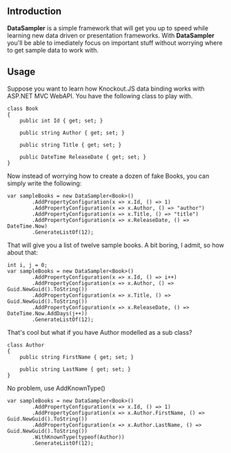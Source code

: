 ## Introduction

__DataSampler__ is a simple framework that will get you up to speed while learning new data driven or presentation frameworks. With __DataSampler__ you'll be able to imediately focus on important stuff without worrying where to get sample data to work with.

## Usage
Suppose you want to learn how Knockout.JS data binding works with ASP.NET MVC WebAPI. You have the following class to play with.

    class Book
    {
        public int Id { get; set; }
        
        public string Author { get; set; }
        
        public string Title { get; set; }
        
        public DateTime ReleaseDate { get; set; }
    }

Now instead of worrying how to create a dozen of fake Books, you can simply write the following:

    var sampleBooks = new DataSampler<Book>()
            .AddPropertyConfiguration(x => x.Id, () => 1)
            .AddPropertyConfiguration(x => x.Author, () => "author")
            .AddPropertyConfiguration(x => x.Title, () => "title")
            .AddPropertyConfiguration(x => x.ReleaseDate, () => DateTime.Now)
            .GenerateListOf(12);
That will give you a list of twelve sample books. A bit boring, I admit, so how about that:

    int i, j = 0;
    var sampleBooks = new DataSampler<Book>()
            .AddPropertyConfiguration(x => x.Id, () => i++)
            .AddPropertyConfiguration(x => x.Author, () => Guid.NewGuid().ToString())
            .AddPropertyConfiguration(x => x.Title, () => Guid.NewGuid().ToString())
            .AddPropertyConfiguration(x => x.ReleaseDate, () => DateTime.Now.AddDays(j++))
            .GenerateListOf(12);

That's cool but what if you have Author modelled as a sub class? 

    class Author
    {
        public string FirstName { get; set; }
        
        public string LastName { get; set; }
    }
No problem, use AddKnownType()

    var sampleBooks = new DataSampler<Book>()
            .AddPropertyConfiguration(x => x.Id, () => 1)
            .AddPropertyConfiguration(x => x.Author.FirstName, () => Guid.NewGuid().ToString())
            .AddPropertyConfiguration(x => x.Author.LastName, () => Guid.NewGuid().ToString())
            .WithKnownType(typeof(Author))
            .GenerateListOf(12);